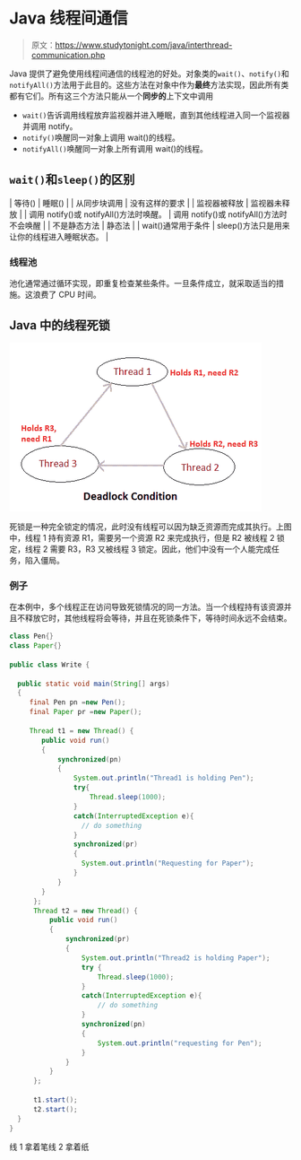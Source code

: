 # Java 线程间通信

> 原文：<https://www.studytonight.com/java/interthread-communication.php>

Java 提供了避免使用线程间通信的线程池的好处。对象类的`wait()`、`notify()`和`notifyAll()`方法用于此目的。这些方法在对象中作为**最终**方法实现，因此所有类都有它们。所有这三个方法只能从一个**同步的**上下文中调用

*   `wait()`告诉调用线程放弃监视器并进入睡眠，直到其他线程进入同一个监视器并调用 notify。
*   `notify()`唤醒同一对象上调用 wait()的线程。
*   `notifyAll()`唤醒同一对象上所有调用 wait()的线程。

## `wait()`和`sleep()`的区别

| 等待() | 睡眠() |
| 从同步块调用 | 没有这样的要求 |
| 监视器被释放 | 监视器未释放 |
| 调用 notify()或 notifyAll()方法时唤醒。 | 调用 notify()或 notifyAll()方法时不会唤醒 |
| 不是静态方法 | 静态法 |
| wait()通常用于条件 | sleep()方法只是用来让你的线程进入睡眠状态。 |

### 线程池

池化通常通过循环实现，即重复检查某些条件。一旦条件成立，就采取适当的措施。这浪费了 CPU 时间。

## Java 中的线程死锁

![Deadlock condition in Multithreading](img/04ddfed3a02325d14ea2c703eb88f6fa.png)

死锁是一种完全锁定的情况，此时没有线程可以因为缺乏资源而完成其执行。上图中，线程 1 持有资源 R1，需要另一个资源 R2 来完成执行，但是 R2 被线程 2 锁定，线程 2 需要 R3，R3 又被线程 3 锁定。因此，他们中没有一个人能完成任务，陷入僵局。

### 例子

在本例中，多个线程正在访问导致死锁情况的同一方法。当一个线程持有该资源并且不释放它时，其他线程将会等待，并且在死锁条件下，等待时间永远不会结束。

```java
class Pen{}
class Paper{}

public class Write {

  public static void main(String[] args)
  {
     final Pen pn =new Pen();
     final Paper pr =new Paper();

     Thread t1 = new Thread() {
        public void run()
        {
            synchronized(pn)
            {
                System.out.println("Thread1 is holding Pen");
                try{
                    Thread.sleep(1000);
                }
                catch(InterruptedException e){
                  // do something
                }
                synchronized(pr)
                {  
                  System.out.println("Requesting for Paper"); 
                }
            }
        }
      };
      Thread t2 = new Thread() {
          public void run()
          {
              synchronized(pr)
              {
                  System.out.println("Thread2 is holding Paper");
                  try {
                      Thread.sleep(1000);
                  }
                  catch(InterruptedException e){
                      // do something
                  }
                  synchronized(pn)
                  {  
                      System.out.println("requesting for Pen"); 
                  }
              }
          }
      };

      t1.start();
      t2.start();
  }
}
```

线 1 拿着笔线 2 拿着纸